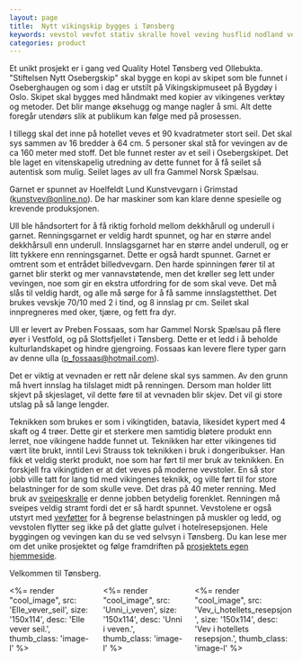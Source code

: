 ```yaml
---
layout: page
title:  Nytt vikingskip bygges i Tønsberg
keywords: vevstol vevfot stativ skralle hovel veving husflid nodland vev produksjon
categories: product
---
```


<p class="block">
  Et unikt prosjekt er i gang ved Quality Hotel Tønsberg ved Ollebukta.
  "Stiftelsen Nytt Osebergskip" skal bygge en kopi av skipet
  som ble funnet i Oseberghaugen og
  som i dag er utstilt på Vikingskipmuseet på Bygdøy i Oslo.
  Skipet skal bygges med håndmakt med kopier av vikingenes verktøy og metoder.
  Det blir mange øksehugg og mange nagler å smi.
  Alt dette foregår utendørs slik at publikum kan følge med på prosessen.
</p>

<p class="block">
  I tillegg skal det inne på hotellet veves et 90 kvadratmeter stort seil.
  Det skal sys sammen av 16 bredder à 64 cm.
  5 personer skal stå for vevingen av de ca 160 meter med stoff.
  Det ble funnet rester av et seil i Osebergskipet.
  Det ble laget en vitenskapelig utredning av dette funnet
  for å få seilet så autentisk som mulig.
  Seilet lages av ull fra Gammel Norsk Spælsau.

  Garnet er spunnet av Hoelfeldt Lund Kunstvevgarn i Grimstad
  (<a href="mailto:kunstvev@online.no">kunstvev@online.no</a>).
  De har maskiner som kan klare denne spesielle og krevende produksjonen.

  Ull ble håndsortert for å få riktig forhold
  mellom dekkhårull og underull i garnet.
  Renningsgarnet er veldig hardt spunnet,
  og har en større andel dekkhårsull enn underull.
  Innslagsgarnet har en større andel underull,
  og er litt tykkere enn renningsgarnet.
  Dette er også hardt spunnet.
  Garnet er omtrent som et entrådet billedvevgarn.
  Den harde spinningen fører til at garnet blir sterkt og mer vannavstøtende,
  men det krøller seg lett under vevingen,
  noe som gir en ekstra utfordring for de som skal veve.
  Det må slås til veldig hardt,
  og alle må sørge for å få samme innslagstetthet.
  Det brukes vevskje 70/10 med 2 i tind, og 8 innslag pr cm.
  Seilet skal innpregneres med oker, tjære, og fett fra dyr.
</p>

<p class="block">
  Ull er levert av Preben Fossaas,
  som har Gammel Norsk Spælsau på flere øyer i Vestfold,
  og på Slottsfjellet i Tønsberg.
  Dette er et ledd i å beholde kulturlandskapet og hindre gjengroing.
  Fossaas kan levere flere typer garn av denne ulla
  (<a href="mailto:p_fossaas@hotmail.com">p_fossaas@hotmail.com</a>).
</p>

<p class="block">
  Det er viktig at vevnaden er rett når delene skal sys sammen.
  Av den grunn må hvert innslag ha tilslaget midt på renningen.
  Dersom man holder litt skjevt på skjeslaget,
  vil dette føre til at vevnaden blir skjev.
  Det vil gi store utslag på så lange lengder.
</p>

<p class="block">
  Teknikken som brukes er som i vikingtiden, batavia,
  likesidet kypert med 4 skaft og 4 trøer.
  Dette gir et sterkere men samtidig bløtere produkt enn lerret,
  noe vikingene hadde funnet ut.
  Teknikken har etter vikingenes tid vært lite brukt,
  inntil Levi Strauss tok teknikken i bruk i dongeribukser.
  Han fikk et veldig sterkt produkt,
  noe som har ført til mer bruk av teknikken.
  En forskjell fra vikingtiden er at det veves på moderne vevstoler.
  En så stor jobb ville tatt for lang tid med vikingenes teknikk,
  og ville ført til for store belastninger for de som skulle veve.
  Det dras på 40 meter renning. Med bruk av
  <a href="<%= relative_url '/skralle' %>">sveipeskralle</a>
  er denne jobben betydelig forenklet.
  Renningen må sveipes veldig stramt fordi det er så hardt spunnet.
  Vevstolene er også utstyrt med
  <a href="<%= relative_url '/vevfot' %>">vevføtter</a>
  for å begrense belastningen på muskler og ledd,
  og vevstolen flytter seg ikke på det glatte gulvet i hotelresepsjonen.
  Hele byggingen og vevingen kan du se ved selvsyn i Tønsberg.
  Du kan lese mer om det unike prosjektet og følge framdriften på
  <a href="http://www.osebergvikingskip.no" target="_blank">prosjektets egen hjemmeside</a>.
</p>

<p class="block">Velkommen til Tønsberg.</p>

<div class="columns">
  <div class="column">
    <%= render "cool_image",
      src: 'Elle_vever_seil',
      size: '150x114',
      desc: 'Elle vever seil.',
      thumb_class: 'image-l' %>
  </div>
  <div class="column">
    <%= render "cool_image",
      src: 'Unni_i_veven',
      size: '150x114',
      desc: 'Unni i veven.',
      thumb_class: 'image-l' %>
  </div>
  <div class="column">
    <%= render "cool_image",
      src: 'Vev_i_hotellets_resepsjon',
      size: '150x114',
      desc: 'Vev i hotellets resepsjon.',
      thumb_class: 'image-l' %>
  </div>
</div>
